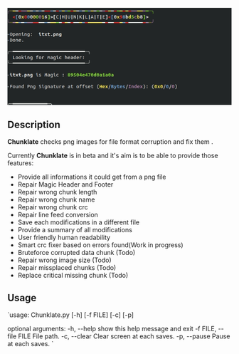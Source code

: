 ![Alt Text](https://github.com/on4r4p/Chunklate/blob/ctf/Chunklate.gif)

## Description

**Chunklate** checks png images for file format corruption and fix them .

Currently **Chunklate** is in beta and it's aim is to be able to provide those features:

- Provide all informations it could get from a png file
- Repair Magic Header and Footer
- Repair wrong chunk length  
- Repair wrong chunk name
- Repair wrong chunk crc
- Repair line feed conversion
- Save each modifications in a different file
- Provide a summary of all modifications 
- User friendly human readability
- Smart crc fixer based on errors found(Work in progress)
- Bruteforce corrupted data chunk (Todo)
- Repair wrong image size (Todo)
- Repair missplaced chunks (Todo)
- Replace critical missing chunk (Todo)



## Usage

`usage: Chunklate.py [-h] [-f FILE] [-c] [-p]

optional arguments:
  -h, --help            show this help message and exit
  -f FILE, --file FILE  File path.
  -c, --clear           Clear screen at each saves.
  -p, --pause           Pause at each saves.
` 

